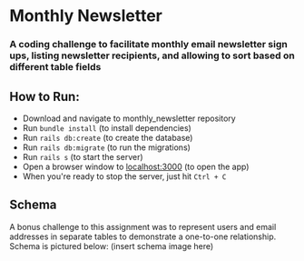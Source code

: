 # Monthly Newsletter

### A coding challenge to facilitate monthly email newsletter sign ups, listing newsletter recipients, and allowing to sort based on different table fields

## How to Run:
* Download and navigate to monthly_newsletter repository
* Run ```bundle install``` (to install dependencies)
* Run ```rails db:create``` (to create the database)
* Run ```rails db:migrate``` (to run the migrations)
* Run ```rails s``` (to start the server)
* Open a browser window to [localhost:3000](http://localhost:3000/) (to open the app)
* When you're ready to stop the server, just hit ```Ctrl + C```

## Schema
A bonus challenge to this assignment was to represent users and email addresses in separate tables to demonstrate a one-to-one relationship. Schema is pictured below: 
(insert schema image here)